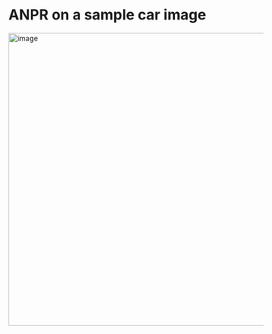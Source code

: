 # ANPR on a sample car image
<img width="579" alt="image" src="https://github.com/ninad4290/ANPR/assets/112971644/5d43b31d-4064-45c3-acae-28e631005359">
